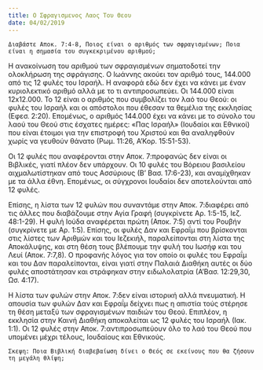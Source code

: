 ```yaml
---
title: Ο Σφραγισμενος Λαος Του Θεου
date: 04/02/2019
---
```


`Διαβάστε Αποκ. 7:4-8, Ποιος είναι ο αριθμός των σφραγισμένων; Ποια είναι η σημασία του συγκεκριμένου αριθμού;`

Η ανακοίνωση του αριθμού των σφραγισμένων σηματοδοτεί την ολοκλήρωση της σφράγισης. Ο Ιωάννης ακούει τον αριθμό τους, 144.000 από τις 12 φυλές του Ισραήλ. Η αναφορά εδώ δεν έχει να κάνει με έναν κυριολεκτικό αριθμό αλλά με το τι αντιπροσωπεύει. Οι 144.000 είναι 12x12.000. Το 12 είναι ο αριθμός που συμβολίζει τον λαό του Θεού: οι φυλές του Ισραήλ και οι απόστολοι που έθεσαν τα θεμέλια της εκκλησίας (Εφεσ. 2:20). Επομένως, ο αριθμός 144.000 έχει να κάνει με το σύνολο του λαού του Θεού στις έσχατες ημέρες: «Πας Ισραήλ» (Ιουδαίοι και Εθνικοί) που είναι έτοιμοι για την επιστροφή του Χριστού και θα αναληφθούν χωρίς να γευθούν θάνατο (Ρωμ. 11:26, Α’Κορ. 15:51-53).

Οι 12 φυλές που αναφέρονται στην Αποκ. 7:προφανώς δεν είναι οι Βιβλικές, γιατί πλέον δεν υπάρχουν. Οι 10 φυλές του Βόρειου βασιλείου αιχμαλωτίστηκαν από τους Ασσύριους (Β’ Βασ. 17:6-23), και αναμίχθηκαν με τα άλλα έθνη. Επομένως, οι σύγχρονοι Ιουδαίοι δεν αποτελούνται από 12 φυλές. 

Επίσης, η λίστα των 12 φυλών που συναντάμε στην Αποκ. 7:διαφέρει από τις άλλες που διαβάζουμε στην Αγία Γραφή (συγκρίνετε Αρ. 1:5-15, Ιεζ. 48:1-29). Η φυλή Ιούδα αναφέρεται πρώτη (Αποκ. 7:5) αντί του Ρουβήν (συγκρίνετε με Αρ. 1:5). Επίσης, οι φυλές Δαν και Εφραΐμ που βρίσκονται στις λίστες των Αριθμών και του Ιεζεκιήλ, παραλείπονται στη λίστα της Αποκάλυψης, και στη θέση τους βλέπουμε την φυλή του Ιωσήφ και του Λευί (Αποκ. 7:7,8). Ο προφανής λόγος για τον οποίο οι φυλές του Εφραΐμ και του Δαν παραλείπονται, είναι γιατί στην Παλαιά Διαθήκη αυτές οι δύο φυλές αποστάτησαν και στράφηκαν στην ειδωλολατρία (Α’Βασ. 12:29,30, Ωσ. 4:17).

Η λίστα των φυλών στην Αποκ. 7:δεν είναι ιστορική αλλά πνευματική. Η απουσία των φυλών Δαν και Εφραΐμ δείχνει πως η απιστία τούς στέρησε τη θέση μεταξύ των σφραγισμένων παιδιών του Θεού. Επιπλέον, η εκκλησία στην Καινή Διαθήκη αποκαλείται ως 12 φυλές του Ισραήλ (Ιακ. 1:1). Οι 12 φυλές στην Αποκ. 7:αντιπροσωπεύουν όλο το λαό του Θεού που υπομένει μέχρι τέλους, Ιουδαίους και Εθνικούς.

`Σκεψη: Ποια Βιβλική διαβεβαίωση δίνει ο Θεός σε εκείνους που θα ζήσουν τη μεγάλη θλίψη;`